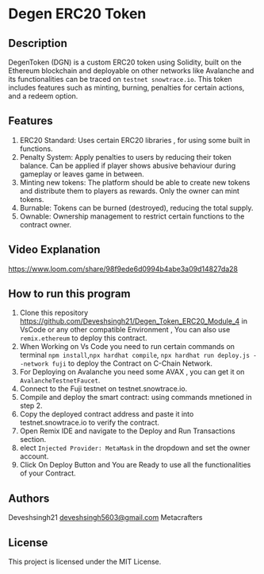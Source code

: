 # Degen ERC20 Token 
## Description
DegenToken (DGN) is a custom ERC20 token using Solidity, built on the Ethereum blockchain and deployable on other networks like Avalanche and its functionalities can be traced on ```testnet snowtrace.io```. This token includes features such as minting, burning, penalties for certain actions, and a redeem option.
## Features
1. ERC20 Standard: Uses certain  ERC20 libraries , for using some built in functions.
2. Penalty System: Apply penalties to users by reducing their token balance. Can be applied if player shows abusive behaviour during gameplay or leaves game in between.
3. Minting new tokens: The platform should be able to create new tokens and distribute them to players as rewards. Only the owner can mint tokens.
4. Burnable: Tokens can be burned (destroyed), reducing the total supply.
5. Ownable: Ownership management to restrict certain functions to the contract owner.

## Video Explanation 
https://www.loom.com/share/98f9ede6d0994b4abe3a09d14827da28
## How to run this program
 1. Clone this repository https://github.com/Deveshsingh21/Degen_Token_ERC20_Module_4   in VsCode or any other compatible Environment , You can also use ```remix.ethereum``` to deploy this contract.
 2. When Working on Vs Code you need to run certain commands on terminal ```npm install```,```npx hardhat compile```, ```npx hardhat run deploy.js --network fuji``` to deploy the Contract on C-Chain Network.
 3. For Deploying on Avalanche you need some AVAX , you can get it on ```AvalancheTestnetFaucet```.
 4. Connect to the Fuji testnet on testnet.snowtrace.io.
 5. Compile and deploy the smart contract: using commands mnetioned in step 2.
 6. Copy the deployed contract address and paste it into testnet.snowtrace.io to verify the contract.
 7. Open Remix IDE and navigate to the Deploy and Run Transactions section.
 8. elect ```Injected Provider: MetaMask``` in the dropdown and set the owner account.
 9. Click On Deploy Button and You are Ready to use all the functionalities of your Contract.

## Authors 
Deveshsingh21 deveshsingh5603@gmail.com
Metacrafters

## License
This project is licensed under the MIT License.

   


